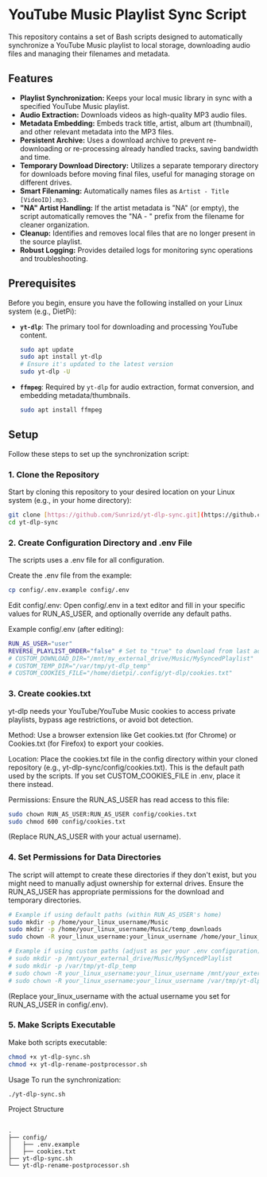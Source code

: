 # YouTube Music Playlist Sync Script

This repository contains a set of Bash scripts designed to automatically synchronize a YouTube Music playlist to local storage, downloading audio files and managing their filenames and metadata.

## Features

* **Playlist Synchronization:** Keeps your local music library in sync with a specified YouTube Music playlist.
* **Audio Extraction:** Downloads videos as high-quality MP3 audio files.
* **Metadata Embedding:** Embeds track title, artist, album art (thumbnail), and other relevant metadata into the MP3 files.
* **Persistent Archive:** Uses a download archive to prevent re-downloading or re-processing already handled tracks, saving bandwidth and time.
* **Temporary Download Directory:** Utilizes a separate temporary directory for downloads before moving final files, useful for managing storage on different drives.
* **Smart Filenaming:** Automatically names files as `Artist - Title [VideoID].mp3`.
* **"NA" Artist Handling:** If the artist metadata is "NA" (or empty), the script automatically removes the "NA - " prefix from the filename for cleaner organization.
* **Cleanup:** Identifies and removes local files that are no longer present in the source playlist.
* **Robust Logging:** Provides detailed logs for monitoring sync operations and troubleshooting.

## Prerequisites

Before you begin, ensure you have the following installed on your Linux system (e.g., DietPi):

* **`yt-dlp`**: The primary tool for downloading and processing YouTube content.

    ```bash
    sudo apt update
    sudo apt install yt-dlp
    # Ensure it's updated to the latest version
    sudo yt-dlp -U
    ```

* **`ffmpeg`**: Required by `yt-dlp` for audio extraction, format conversion, and embedding metadata/thumbnails.

    ```bash
    sudo apt install ffmpeg
    ```

## Setup

Follow these steps to set up the synchronization script:

### 1. Clone the Repository

Start by cloning this repository to your desired location on your Linux system (e.g., in your home directory):

```bash
git clone [https://github.com/Sunrizd/yt-dlp-sync.git](https://github.com/Sunrizd/yt-dlp-sync.git)
cd yt-dlp-sync
```

### 2. Create Configuration Directory and .env File
The scripts uses a .env file for all configuration.

Create the .env file from the example:
```bash
cp config/.env.example config/.env
```
Edit config/.env: Open config/.env in a text editor and fill in your specific values for RUN_AS_USER, and optionally override any default paths.

Example config/.env (after editing):
```bash
RUN_AS_USER="user"
REVERSE_PLAYLIST_ORDER="false" # Set to "true" to download from last added to first
# CUSTOM_DOWNLOAD_DIR="/mnt/my_external_drive/Music/MySyncedPlaylist"
# CUSTOM_TEMP_DIR="/var/tmp/yt-dlp_temp"
# CUSTOM_COOKIES_FILE="/home/dietpi/.config/yt-dlp/cookies.txt"

```

### 3. Create cookies.txt
yt-dlp needs your YouTube/YouTube Music cookies to access private playlists, bypass age restrictions, or avoid bot detection.

Method: Use a browser extension like Get cookies.txt (for Chrome) or Cookies.txt (for Firefox) to export your cookies.

Location: Place the cookies.txt file in the config directory within your cloned repository (e.g., yt-dlp-sync/config/cookies.txt). This is the default path used by the scripts. If you set CUSTOM_COOKIES_FILE in .env, place it there instead.

Permissions: Ensure the RUN_AS_USER has read access to this file:
```bash
sudo chown RUN_AS_USER:RUN_AS_USER config/cookies.txt
sudo chmod 600 config/cookies.txt
```
(Replace RUN_AS_USER with your actual username).

### 4. Set Permissions for Data Directories
The script will attempt to create these directories if they don't exist, but you might need to manually adjust ownership for external drives. Ensure the RUN_AS_USER has appropriate permissions for the download and temporary directories.
```bash
# Example if using default paths (within RUN_AS_USER's home)
sudo mkdir -p /home/your_linux_username/Music
sudo mkdir -p /home/your_linux_username/Music/temp_downloads
sudo chown -R your_linux_username:your_linux_username /home/your_linux_username/Music
```
```bash
# Example if using custom paths (adjust as per your .env configuration)
# sudo mkdir -p /mnt/your_external_drive/Music/MySyncedPlaylist
# sudo mkdir -p /var/tmp/yt-dlp_temp
# sudo chown -R your_linux_username:your_linux_username /mnt/your_external_drive/Music/MySyncedPlaylist
# sudo chown -R your_linux_username:your_linux_username /var/tmp/yt-dlp_temp
```
(Replace your_linux_username with the actual username you set for RUN_AS_USER in config/.env).

### 5. Make Scripts Executable
Make both scripts executable:
```bash
chmod +x yt-dlp-sync.sh
chmod +x yt-dlp-rename-postprocessor.sh
```
Usage
To run the synchronization:
```bash
./yt-dlp-sync.sh
```

Project Structure
```

.
├── config/
│   ├── .env.example
│   ├── cookies.txt
├── yt-dlp-sync.sh
└── yt-dlp-rename-postprocessor.sh
```
